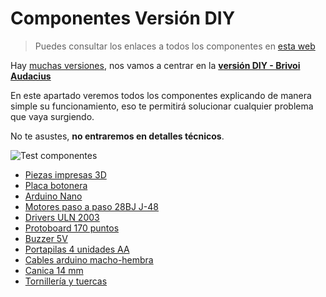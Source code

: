 # Componentes Versión DIY

> Puedes consultar los enlaces a todos los componentes en [esta web](https://pablorubma.cc/escornabot/version-diy/)

Hay [muchas versiones](http://escornabot.com/web/es/home/4), nos vamos a centrar en la [**versión DIY - Brivoi Audacius**](https://pablorubma.cc/escornabot/version-diy/)

En este apartado veremos todos los componentes explicando de manera simple su funcionamiento, eso te permitirá solucionar cualquier problema que vaya surgiendo.

No te asustes, **no entraremos en detalles técnicos**.

![Test componentes](https://pablorubma.cc/wp-content/uploads/DVviqbEW4AAaw8Z-267x200.jpg)

* [Piezas impresas 3D  ](/chapter1/piezas-impresas3d.md)
* [Placa botonera  ](/chapter1/placa-botonera.md)
* [Arduino Nano  ](/chapter1/arduino-nano.md)
* [Motores paso a paso 28BJ J-48  ](/chapter1/motores-paso-a-paso-28by-j-48.md)
* [Drivers ULN 2003  ](/chapter1/drivers-uln2003.md)
* [Protoboard 170 puntos  ](/chapter1/protoboard-170-puntos.md)
* [Buzzer 5V  ](/chapter1/buzzer-5v.md)
* [Portapilas 4 unidades AA  ](/chapter1/portapilas-4-unidades-aa.md)
* [Cables arduino macho-hembra  ](/chapter1/cables-arduino-macho-hembra.md)
* [Canica 14 mm  ](/chapter1/canica-14-mm.md)
* [Tornillería y tuercas](/chapter1/tornilleria-y-tuercas.md)



